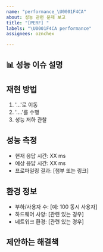 ```yaml
---
name: "performance_\U0001F4CA"
about: 성능 관련 문제 보고
title: "[PERF] "
labels: "\U0001F4CA performance"
assignees: oznchex

---
```


## 📊 성능 이슈 설명
<!-- 성능 문제에 대한 명확하고 간결한 설명을 작성해주세요 -->

## 재현 방법
<!-- 성능 문제를 재현하는 단계를 작성해주세요 -->
1. '...'로 이동
2. '....'를 수행
3. 성능 저하 관찰

## 성능 측정
<!-- 가능한 경우 측정된 성능 데이터를 제공해주세요 -->
- 현재 응답 시간: XX ms
- 예상 응답 시간: XX ms
- 프로파일링 결과: [첨부 또는 링크]

## 환경 정보
<!-- 성능 이슈가 발생한 환경 정보를 작성해주세요 -->
- 부하/사용자 수: [예: 100 동시 사용자]
- 하드웨어 사양: [관련 있는 경우]
- 네트워크 환경: [관련 있는 경우]

## 제안하는 해결책
<!-- 성능 문제에 대한 해결책이 있다면 제안해주세요 -->

